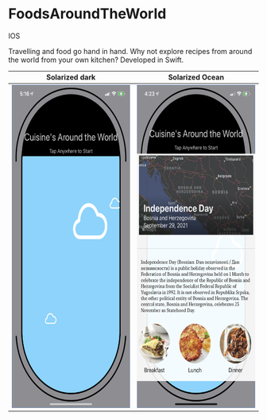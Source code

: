 # FoodsAroundTheWorld
IOS

Travelling and food go hand in hand. Why not explore recipes from around the world from your own kitchen? Developed in Swift.


Solarized dark             |  Solarized Ocean
:-------------------------:|:-------------------------:
<img src="https://github.com/Rywells88/FoodsAroundTheWorld/blob/main/IMG_6356.PNG" width="300" height="650"/>  | <img src="https://github.com/Rywells88/FoodsAroundTheWorld/blob/main/IMG_6353.PNG" width="300" height="650"/>




